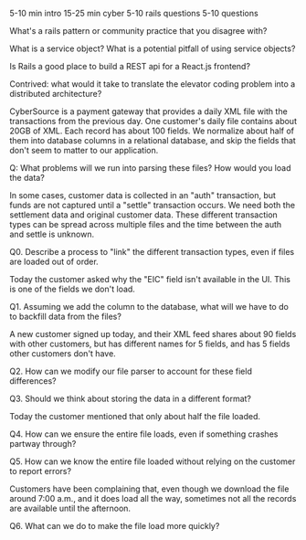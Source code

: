5-10 min intro
15-25 min cyber
5-10 rails questions
5-10 questions


What's a rails pattern or community practice that you disagree with?

What is a service object? What is a potential pitfall of using service objects?

Is Rails a good place to build a REST api for a React.js frontend?

Contrived: what would it take to translate the elevator coding problem into a distributed architecture?



CyberSource is a payment gateway that provides a daily XML file with the transactions from the previous day. One customer's daily file contains about 20GB of XML. Each record has about 100 fields. We normalize about half of them into database columns in a relational database, and skip the fields that don't seem to matter to our application.

Q: What problems will we run into parsing these files? How would you load the data?

In some cases, customer data is collected in an "auth" transaction, but funds are not captured until a "settle" transaction occurs. We need both the settlement data and original customer data. These different transaction types can be spread across multiple files and the time between the auth and settle is unknown.

Q0. Describe a process to "link" the different transaction types, even if files are loaded out of order.

Today the customer asked why the "EIC" field isn't available in the UI. This is one of the fields we don't load.

Q1. Assuming we add the column to the database, what will we have to do to backfill data from the files?

A new customer signed up today, and their XML feed shares about 90 fields with other customers, but has different names for 5 fields, and has 5 fields other customers don't have.

Q2. How can we modify our file parser to account for these field differences?

Q3. Should we think about storing the data in a different format?

Today the customer mentioned that only about half the file loaded.

Q4. How can we ensure the entire file loads, even if something crashes partway through?

Q5. How can we know the entire file loaded without relying on the customer to report errors?

Customers have been complaining that, even though we download the file around 7:00 a.m., and it does load all the way, sometimes not all the records are available until the afternoon.

Q6. What can we do to make the file load more quickly?
